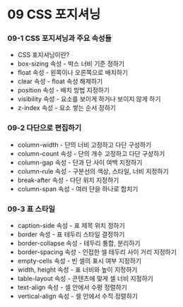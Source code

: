 # 09 CSS 포지셔닝

### 09-1 CSS 포지셔닝과 주요 속성들

* CSS 포지셔닝이란?
* box-sizing 속성 - 박스 너비 기준 정하기
* float 속성 - 왼쪽이나 오른쪽으로 배치하기
* clear 속성 - float 속성 해제하기
* position 속성 - 배치 방법 지정하기
* visibility 속성 - 요소를 보이게 하거나 보이지 않게 하기
* z-index 속성 - 요소 쌓는 순서 정하기

### 09-2 다단으로 편집하기

* column-width - 단의 너비 고정하고 다단 구성하기
* column-count 속성 - 단의 개수 고정하고 다단 구성하기
* column-gap 속성 - 단과 단 사이 여백 지정하기
* column-rule 속성 - 구분선의 색상, 스타일, 너비 지정하기
* break-after 속성 - 다단 위치 지정하기
* column-span 속성 - 여러 단을 하나로 합치기

### 09-3 표 스타일

* caption-side 속성 - 표 제목 위치 정하기
* border 속성 - 표 테두리 스타일 결정하기
* border-collapse 속성 - 테두리 통합, 분리하기
* border-spacing 속성 - 인접한 셀 테두리 사이 거리 지정하기
* empty-cells 속성 - 빈 셀의 표시 여부 지정하기
* width, height 속성 - 표 너비와 높이 지정하기
* table-layout 속성 - 콘텐츠에 맞게 셀 너비 지정하기
* text-align 속성 - 셀 안에서 수평 정렬하기
* vertical-align 속성 - 셀 안에서 수직 정렬하기



